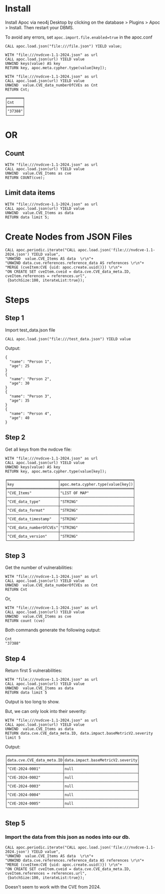 # Install

Install Apoc via neo4j Desktop by clicking on the database > Plugins > Apoc > Install.
Then restart your DBMS.

To avoid any errors, set `apoc.import.file.enabled=true` in the apoc.conf

```
CALL apoc.load.json("file:///file.json") YIELD value;
```

```
WITH "file:///nvdcve-1.1-2024.json" as url 
CALL apoc.load.json(url) YIELD value 
UNWIND keys(value) AS key
RETURN key, apoc.meta.cypher.type(value[key]);
```
```
WITH "file:///nvdcve-1.1-2024.json" as url 
CALL apoc.load.json(url) YIELD value 
UNWIND  value.CVE_data_numberOfCVEs as Cnt
RETURN Cnt;
```
```
╒═══════╕
│Cnt    │
╞═══════╡
│"37388"│
└───────┘
```

# OR

## Count
```
WITH "file:///nvdcve-1.1-2024.json" as url 
CALL apoc.load.json(url) YIELD value 
UNWIND  value.CVE_Items as cve
RETURN COUNT(cve);
```

## Limit data items
```
WITH "file:///nvdcve-1.1-2024.json" as url 
CALL apoc.load.json(url) YIELD value 
UNWIND  value.CVE_Items as data
RETURN data limit 5;
```

# Create Nodes from JSON Files
```
CALL apoc.periodic.iterate("CALL apoc.load.json('file:///nvdcve-1.1-2024.json') YIELD value",
"UNWIND  value.CVE_Items AS data  \r\n"+
"UNWIND data.cve.references.reference_data AS references \r\n"+
"MERGE (cveItem:CVE {uid: apoc.create.uuid()}) \r\n"+
"ON CREATE SET cveItem.cveid = data.cve.CVE_data_meta.ID, cveItem.references = references.url",
 {batchSize:100, iterateList:true});
```

# Steps

## Step 1
Import test_data.json file

```
CALL apoc.load.json("file:///test_data.json") YIELD value
```

Output:
```
{
  "name": "Person 1",
  "age": 25
}
{
  "name": "Person 2",
  "age": 30
}
{
  "name": "Person 3",
  "age": 35
}
{
  "name": "Person 4",
  "age": 40
}
```

## Step 2

Get all keys from the nvdcve file:
```
WITH "file:///nvdcve-1.1-2024.json" as url 
CALL apoc.load.json(url) YIELD value 
UNWIND keys(value) AS key
RETURN key, apoc.meta.cypher.type(value[key]);
```

```
╒═══════════════════════╤═════════════════════════════════╕
│key                    │apoc.meta.cypher.type(value[key])│
╞═══════════════════════╪═════════════════════════════════╡
│"CVE_Items"            │"LIST OF MAP"                    │
├───────────────────────┼─────────────────────────────────┤
│"CVE_data_type"        │"STRING"                         │
├───────────────────────┼─────────────────────────────────┤
│"CVE_data_format"      │"STRING"                         │
├───────────────────────┼─────────────────────────────────┤
│"CVE_data_timestamp"   │"STRING"                         │
├───────────────────────┼─────────────────────────────────┤
│"CVE_data_numberOfCVEs"│"STRING"                         │
├───────────────────────┼─────────────────────────────────┤
│"CVE_data_version"     │"STRING"                         │
└───────────────────────┴─────────────────────────────────┘
```


## Step 3
Get the number of vulnerabilities:
```
WITH "file:///nvdcve-1.1-2024.json" as url 
CALL apoc.load.json(url) YIELD value 
UNWIND  value.CVE_data_numberOfCVEs as Cnt
RETURN Cnt
```

Or,
```
WITH "file:///nvdcve-1.1-2024.json" as url 
CALL apoc.load.json(url) YIELD value 
UNWIND  value.CVE_Items as cve
RETURN count (cve)
```

Both commands generate the following output: 
```
Cnt
"37388"
```


## Step 4
Return first 5 vulnerabilities:
```
WITH "file:///nvdcve-1.1-2024.json" as url 
CALL apoc.load.json(url) YIELD value 
UNWIND  value.CVE_Items as data
RETURN data limit 5
```

Output is too long to show.

But, we can only look into their severity:
```
WITH "file:///nvdcve-1.1-2024.json" as url 
CALL apoc.load.json(url) YIELD value 
UNWIND  value.CVE_Items as data
RETURN data.cve.CVE_data_meta.ID, data.impact.baseMetricV2.severity limit 5
```

Output:
```
╒═════════════════════════╤═════════════════════════════════╕
│data.cve.CVE_data_meta.ID│data.impact.baseMetricV2.severity│
╞═════════════════════════╪═════════════════════════════════╡
│"CVE-2024-0001"          │null                             │
├─────────────────────────┼─────────────────────────────────┤
│"CVE-2024-0002"          │null                             │
├─────────────────────────┼─────────────────────────────────┤
│"CVE-2024-0003"          │null                             │
├─────────────────────────┼─────────────────────────────────┤
│"CVE-2024-0004"          │null                             │
├─────────────────────────┼─────────────────────────────────┤
│"CVE-2024-0005"          │null                             │
└─────────────────────────┴─────────────────────────────────┘
```


## Step 5

### Import the data from this json as nodes into our db.

```
CALL apoc.periodic.iterate("CALL apoc.load.json('file:///nvdcve-1.1-2024.json') YIELD value",
"UNWIND  value.CVE_Items AS data  \r\n"+
"UNWIND data.cve.references.reference_data AS references \r\n"+
"MERGE (cveItem:CVE {uid: apoc.create.uuid()}) \r\n"+
"ON CREATE SET cveItem.cveid = data.cve.CVE_data_meta.ID, cveItem.references = references.url",
 {batchSize:100, iterateList:true});
```

Doesn't seem to work with the CVE from 2024.